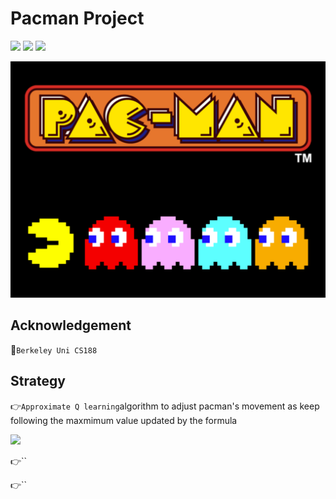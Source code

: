 # Pacman Project 
![](https://img.shields.io/badge/Game-Pacman-green.svg)
![](https://img.shields.io/badge/Strategy-ApproximateQ&A*-blue.svg)
![](https://img.shields.io/badge/Language-python2-orange.svg)

![image](https://github.com/alanwangwyz/AI-pacman/blob/master/image/facebook-messenger-pac-man.png)

## Acknowledgement ##
🔐`Berkeley Uni CS188`

## Strategy ##
👉`Approximate Q learning`algorithm to adjust pacman's movement as keep following the maxmimum value updated by the formula

<img src="http://latex.codecogs.com/gif.latex?\$Q ( s , a ) : = Q ( s , a ) + \alpha \left[ r + \gamma \max _ { a ^ { \prime } } Q \left( s ^ { \prime } , a ^ { \prime } \right) - Q ( s , a ) ) \right]$" />



👉``

👉``
